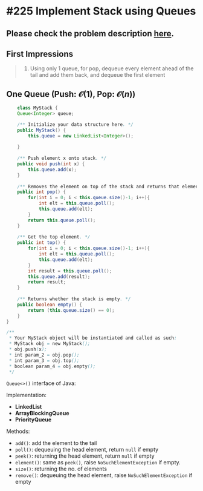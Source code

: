 # #225 Implement Stack using Queues

## Please check the problem description [here](https://leetcode.com/problems/path-sum/).

## First Impressions
> 1. Using only 1 queue, for pop, dequeue every element ahead of the tail and add them back, and dequeue the first element

## One Queue (Push: $\mathcal{O}(1)$, Pop: $\mathcal{O}(n)$)

```Java
    class MyStack {
    Queue<Integer> queue;

    /** Initialize your data structure here. */
    public MyStack() {
        this.queue = new LinkedList<Integer>();
        
    }
    
    /** Push element x onto stack. */
    public void push(int x) {
        this.queue.add(x);
    }
    
    /** Removes the element on top of the stack and returns that element. */
    public int pop() {
        for(int i = 0; i < this.queue.size()-1; i++){
            int elt = this.queue.poll();
            this.queue.add(elt);
        }
        return this.queue.poll();
    }
    
    /** Get the top element. */
    public int top() {
        for(int i = 0; i < this.queue.size()-1; i++){
            int elt = this.queue.poll();
            this.queue.add(elt);
        }
        int result = this.queue.poll();
        this.queue.add(result);
        return result;
    }
    
    /** Returns whether the stack is empty. */
    public boolean empty() {
        return (this.queue.size() == 0);
    }
}

/**
 * Your MyStack object will be instantiated and called as such:
 * MyStack obj = new MyStack();
 * obj.push(x);
 * int param_2 = obj.pop();
 * int param_3 = obj.top();
 * boolean param_4 = obj.empty();
 */
```
`Queue<>()` interface of Java:  

Implementation: 
* __LinkedList__
* __ArrayBlockingQueue__
* __PriorityQueue__

Methods:
* `add()`: add the element to the tail
* `poll()`: dequeuing the head element, return `null` if empty
* `peek()`: returning the head element, return `null` if empty
* `element()`: same as `peek()`, raise `NoSuchElementException` if empty.
* `size()`: returning the no. of elements
* `remove()`: dequeuing the head element, raise `NoSuchElementException` if empty